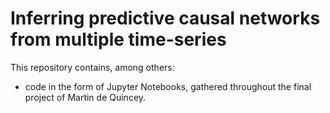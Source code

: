 # Inferring predictive causal networks from multiple time-series
This repository contains, among others:
- code in the form of Jupyter Notebooks, 
gathered throughout the final project of Martin de Quincey. 
